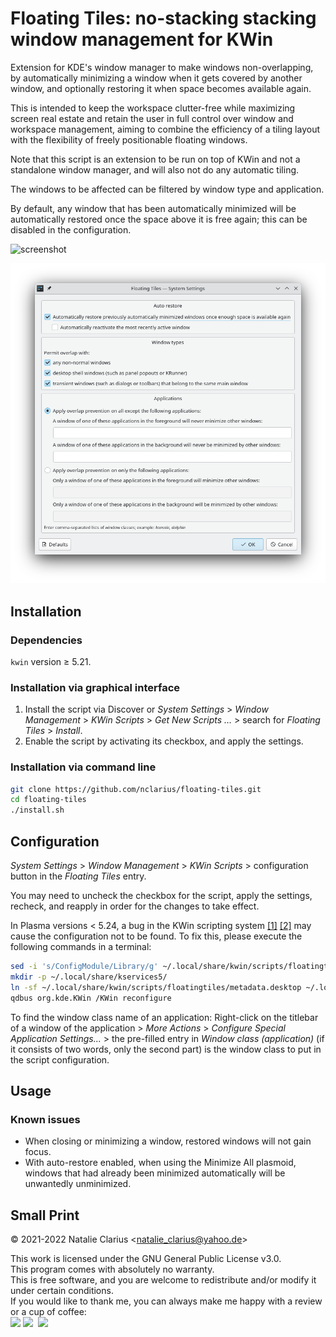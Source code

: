 # Floating Tiles: no-stacking stacking window management for KWin

Extension for KDE's window manager to make windows non-overlapping, by automatically minimizing a window when it gets covered by another window, and optionally restoring it when space becomes available again.

This is intended to keep the workspace clutter-free while maximizing screen real estate and retain the user in full control over window and workspace management, aiming to combine the efficiency of a tiling layout with the flexibility of freely positionable floating windows.

Note that this script is an extension to be run on top of KWin and not a standalone window manager, and will also not do any automatic tiling.

The windows to be affected can be filtered by window type and application. 

By default, any window that has been automatically minimized will be automatically restored once the space above it is free again; this can be disabled in the configuration.

![screenshot](.img/screenshot.gif)

<img src=".img/config.png" alt="config"/>

## Installation

### Dependencies

`kwin` version ≥ 5.21.

### Installation via graphical interface

1. Install the script via Discover or *System Settings* > *Window Management* > *KWin Scripts* > *Get New Scripts …* > search for *Floating Tiles* > *Install*.
2. Enable the script by activating its checkbox, and apply the settings.

### Installation via command line

```bash
git clone https://github.com/nclarius/floating-tiles.git
cd floating-tiles
./install.sh
```

## Configuration

*System Settings* > *Window Management* > *KWin Scripts* > configuration button in the *Floating Tiles* entry.

You may need to uncheck the checkbox for the script, apply the settings, recheck, and reapply in order for the changes to take effect.

In Plasma versions < 5.24, a bug in the KWin scripting system [[1]](https://bugs.kde.org/show_bug.cgi?id=411430) [[2]](https://bugs.kde.org/show_bug.cgi?id=444378) may cause the configuration not to be found. To fix this, please execute the following commands in a terminal:

```bash
sed -i 's/ConfigModule/Library/g' ~/.local/share/kwin/scripts/floatingtiles/metadata.desktop
mkdir -p ~/.local/share/kservices5/
ln -sf ~/.local/share/kwin/scripts/floatingtiles/metadata.desktop ~/.local/share/kservices5/floatingtiles.desktop
qdbus org.kde.KWin /KWin reconfigure
```

To find the window class name of an application: Right-click on the titlebar of a window of the application > *More Actions* > *Configure Special Application Settings...* > the pre-filled entry in *Window class (application)* (if it consists of two words, only the second part) is the window class to put in the script configuration.

## Usage

### Known issues

- When closing or minimizing a window, restored windows will not gain focus.
- With auto-restore enabled, when using the Minimize All plasmoid, windows that had already been minimized automatically will be unwantedly unminimized.


## Small Print

© 2021-2022 Natalie Clarius \<natalie_clarius@yahoo.de\>

This work is licensed under the GNU General Public License v3.0.  
This program comes with absolutely no warranty.  
This is free software, and you are welcome to redistribute and/or modify it under certain conditions.  
If you would like to thank me, you can always make me happy with a review or a cup of coffee:  
<a href="https://store.kde.org/p/1619690"><img src="https://raw.githubusercontent.com/nclarius/Plasma-window-decorations/main/.img/kdestore.png" height="25"/></a> <a href="https://www.paypal.com/donate/?hosted_button_id=7LUUJD83BWRM4"><img src="https://www.paypalobjects.com/en_US/DK/i/btn/btn_donateCC_LG.gif" height="25"/></a>&nbsp;&nbsp;<a href="https://www.buymeacoffee.com/nclarius"><img src="https://cdn.buymeacoffee.com/buttons/v2/default-yellow.png" height="25"/></a>

